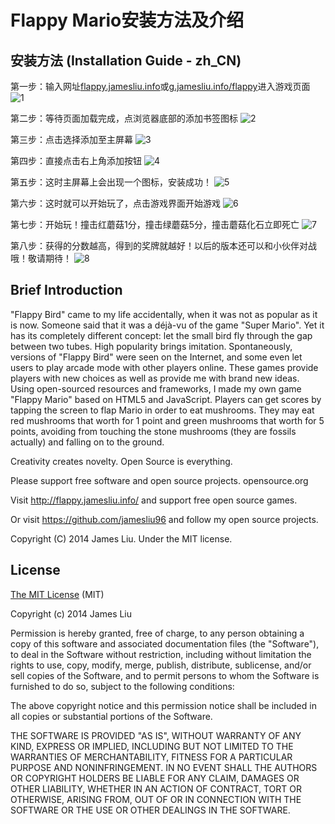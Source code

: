 Flappy Mario安装方法及介绍
======

安装方法 (Installation Guide - zh_CN)
------

第一步：输入网址[flappy.jamesliu.info](http://flappy.jamesliu.info/)或[g.jamesliu.info/flappy](http://g.jamesliu.info/flappy/)进入游戏页面
![1](https://raw.githubusercontent.com/jamesliu96/flappy/master/install/1.png)

第二步：等待页面加载完成，点浏览器底部的添加书签图标
![2](https://raw.githubusercontent.com/jamesliu96/flappy/master/install/2.png)

第三步：点击选择添加至主屏幕
![3](https://raw.githubusercontent.com/jamesliu96/flappy/master/install/3.png)

第四步：直接点击右上角添加按钮
![4](https://raw.githubusercontent.com/jamesliu96/flappy/master/install/4.png)

第五步：这时主屏幕上会出现一个图标，安装成功！
![5](https://raw.githubusercontent.com/jamesliu96/flappy/master/install/5.png)

第六步：这时就可以开始玩了，点击游戏界面开始游戏
![6](https://raw.githubusercontent.com/jamesliu96/flappy/master/install/6.png)

第七步：开始玩！撞击红蘑菇1分，撞击绿蘑菇5分，撞击蘑菇化石立即死亡
![7](https://raw.githubusercontent.com/jamesliu96/flappy/master/install/7.png)

第八步：获得的分数越高，得到的奖牌就越好！以后的版本还可以和小伙伴对战哦！敬请期待！
![8](https://raw.githubusercontent.com/jamesliu96/flappy/master/install/8.png)

Brief Introduction
------

"Flappy Bird" came to my life accidentally, when it was not as popular as it is now. Someone said that it was a déjà-vu of the game "Super Mario". Yet it has its completely different concept: let the small bird fly through the gap between two tubes. High popularity brings imitation. Spontaneously, versions of "Flappy Bird" were seen on the Internet, and some even let users to play arcade mode with other players online. These games provide players with new choices as well as provide me with brand new ideas. Using open-sourced resources and frameworks, I made my own game "Flappy Mario" based on HTML5 and JavaScript. Players can get scores by tapping the screen to flap Mario in order to eat mushrooms. They may eat red mushrooms that worth for 1 point and green mushrooms that worth for 5 points, avoiding from touching the stone mushrooms (they are fossils actually) and falling on to the ground.

Creativity creates novelty. Open Source is everything.

Please support free software and open source projects. opensource.org

Visit http://flappy.jamesliu.info/ and support free open source games.

Or visit https://github.com/jamesliu96 and follow my open source projects.

Copyright (C) 2014 James Liu. Under the MIT license.

License
------

[The MIT License](http://james.mit-license.org/) (MIT)

Copyright (c) 2014 James Liu

Permission is hereby granted, free of charge, to any person obtaining a copy of
this software and associated documentation files (the "Software"), to deal in
the Software without restriction, including without limitation the rights to
use, copy, modify, merge, publish, distribute, sublicense, and/or sell copies of
the Software, and to permit persons to whom the Software is furnished to do so,
subject to the following conditions:

The above copyright notice and this permission notice shall be included in all
copies or substantial portions of the Software.

THE SOFTWARE IS PROVIDED "AS IS", WITHOUT WARRANTY OF ANY KIND, EXPRESS OR
IMPLIED, INCLUDING BUT NOT LIMITED TO THE WARRANTIES OF MERCHANTABILITY, FITNESS
FOR A PARTICULAR PURPOSE AND NONINFRINGEMENT. IN NO EVENT SHALL THE AUTHORS OR
COPYRIGHT HOLDERS BE LIABLE FOR ANY CLAIM, DAMAGES OR OTHER LIABILITY, WHETHER
IN AN ACTION OF CONTRACT, TORT OR OTHERWISE, ARISING FROM, OUT OF OR IN
CONNECTION WITH THE SOFTWARE OR THE USE OR OTHER DEALINGS IN THE SOFTWARE.
